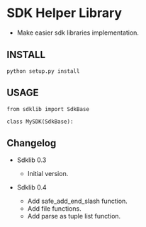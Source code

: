 SDK Helper Library
==================

- Make easier sdk libraries implementation.


## INSTALL

```
python setup.py install
```

## USAGE

```
from sdklib import SdkBase

class MySDK(SdkBase):
```


## Changelog

* Sdklib 0.3
    - Initial version.
    
* Sdklib 0.4
    - Add safe_add_end_slash function.
    - Add file functions.
    - Add parse as tuple list function.
